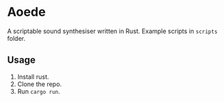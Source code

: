 # Aoede

A scriptable sound synthesiser written in Rust.
Example scripts in `scripts` folder.

## Usage

1. Install rust.
2. Clone the repo.
3. Run `cargo run`.

